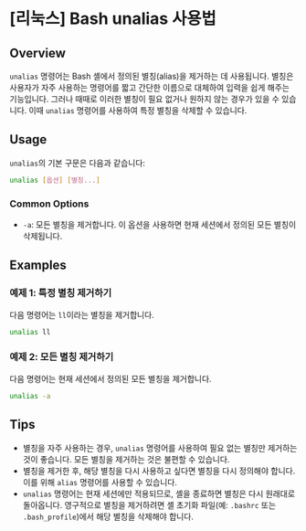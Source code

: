 # [리눅스] Bash unalias 사용법

## Overview
`unalias` 명령어는 Bash 셸에서 정의된 별칭(alias)을 제거하는 데 사용됩니다. 별칭은 사용자가 자주 사용하는 명령어를 짧고 간단한 이름으로 대체하여 입력을 쉽게 해주는 기능입니다. 그러나 때때로 이러한 별칭이 필요 없거나 원하지 않는 경우가 있을 수 있습니다. 이때 `unalias` 명령어를 사용하여 특정 별칭을 삭제할 수 있습니다.

## Usage
`unalias`의 기본 구문은 다음과 같습니다:

```bash
unalias [옵션] [별칭...]
```

### Common Options
- `-a`: 모든 별칭을 제거합니다. 이 옵션을 사용하면 현재 세션에서 정의된 모든 별칭이 삭제됩니다.

## Examples
### 예제 1: 특정 별칭 제거하기
다음 명령어는 `ll`이라는 별칭을 제거합니다.

```bash
unalias ll
```

### 예제 2: 모든 별칭 제거하기
다음 명령어는 현재 세션에서 정의된 모든 별칭을 제거합니다.

```bash
unalias -a
```

## Tips
- 별칭을 자주 사용하는 경우, `unalias` 명령어를 사용하여 필요 없는 별칭만 제거하는 것이 좋습니다. 모든 별칭을 제거하는 것은 불편할 수 있습니다.
- 별칭을 제거한 후, 해당 별칭을 다시 사용하고 싶다면 별칭을 다시 정의해야 합니다. 이를 위해 `alias` 명령어를 사용할 수 있습니다.
- `unalias` 명령어는 현재 세션에만 적용되므로, 셸을 종료하면 별칭은 다시 원래대로 돌아옵니다. 영구적으로 별칭을 제거하려면 셸 초기화 파일(예: `.bashrc` 또는 `.bash_profile`)에서 해당 별칭을 삭제해야 합니다.